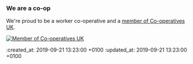 ### We are a co-op

We're proud to be a worker <span class="nowrap">co-operative</span> and a [member of <span class="nowrap">Co-operatives</span> UK](https://www.uk.coop/directory/go-free-range).

<a href="https://www.uk.coop/">
  <img alt="Member of Co-operatives UK" src="<%= image_path('coops_uk_logo.png') %>" />
</a>

:created_at: 2019-09-21 13:23:00 +0100
:updated_at: 2019-09-21 13:23:00 +0100
